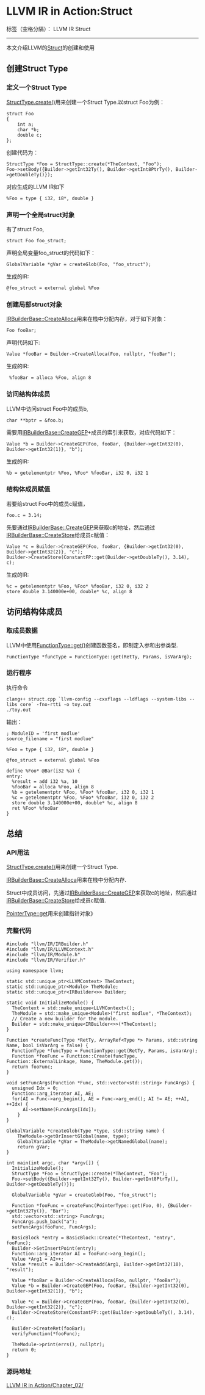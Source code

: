 ﻿# LLVM IR in Action:Struct

标签（空格分隔）： LLVM IR Struct

---
本文介绍LLVM的[Struct](https://llvm.org/docs/LangRef.html#structure-types)的创建和使用
## 创建Struct Type
### 定义一个Struct Type
[StructType.create()](https://llvm.org/doxygen/classllvm_1_1StructType.html#ab6c57734c1613c9cb4629578d7ac611a)用来创建一个Struct Type.以struct Foo为例：
```
struct Foo
{
    int a;
    char *b;
    double c;
};
```
创建代码为：
```
StructType *Foo = StructType::create(*TheContext, "Foo");
Foo->setBody({Builder->getInt32Ty(), Builder->getInt8PtrTy(), Builder->getDoubleTy()});
```
对应生成的LLVM IR如下
```
%Foo = type { i32, i8*, double }
```
### 声明一个全局struct对象
有了struct Foo,
```
struct Foo foo_struct;
```
声明全局变量foo_struct的代码如下：
```
GlobalVariable *gVar = createGlob(Foo, "foo_struct");
```
生成的IR:
```
@foo_struct = external global %Foo
```
### 创建局部struct对象
[IRBuilderBase::CreateAlloca](https://llvm.org/doxygen/classllvm_1_1IRBuilderBase.html#afbe24f9e57cab99bd5bf3960c76bcc94)用来在栈中分配内存，对于如下对象：
```
Foo fooBar;
```
声明代码如下:
```
Value *fooBar = Builder->CreateAlloca(Foo, nullptr, "fooBar");
```
生成的IR:
```
 %fooBar = alloca %Foo, align 8
```
### 访问结构体成员
LLVM中访问struct Foo中的成员b,
```
char **bptr = &foo.b;
```
需要用[IRBuilderBase::CreateGEP](https://llvm.org/doxygen/classllvm_1_1IRBuilderBase.html#a4e4be43def2aaea99a194dda41979444)+成员的索引来获取，对应代码如下：
```
Value *b = Builder->CreateGEP(Foo, fooBar, {Builder->getInt32(0), Builder->getInt32(1)}, "b");
```
生成的IR:
```
%b = getelementptr %Foo, %Foo* %fooBar, i32 0, i32 1
```
### 结构体成员赋值
若要给struct Foo中的成员c赋值，
```
foo.c = 3.14;
```
先要通过[IRBuilderBase::CreateGEP](https://llvm.org/doxygen/classllvm_1_1IRBuilderBase.html#a4e4be43def2aaea99a194dda41979444)来获取c的地址，然后通过[IRBuilderBase::CreateStore](https://llvm.org/doxygen/classllvm_1_1IRBuilderBase.html#a7d1a18dc150da601587ccc716e0e4b41)给成员c赋值：
```
Value *c = Builder->CreateGEP(Foo, fooBar, {Builder->getInt32(0), Builder->getInt32(2)}, "c");
Builder->CreateStore(ConstantFP::get(Builder->getDoubleTy(), 3.14), c);
```
生成的IR:
```
%c = getelementptr %Foo, %Foo* %fooBar, i32 0, i32 2
store double 3.140000e+00, double* %c, align 8
```


## 访问结构体成员
### 取成员数据
LLVM中使用[FunctionType::get()](https://llvm.org/doxygen/classllvm_1_1FunctionType.html#a7e89b55242c964ae61b7850e99cacef0)创建函数签名，即制定入参和出参类型.
```
FunctionType *funcType = FunctionType::get(RetTy, Params, isVarArg);
```

### 运行程序
执行命令
```
clang++ struct.cpp `llvm-config --cxxflags --ldflags --system-libs --libs core` -fno-rtti -o toy.out
./toy.out
```
输出：
```
; ModuleID = 'first modlue'
source_filename = "first modlue"

%Foo = type { i32, i8*, double }

@foo_struct = external global %Foo

define %Foo* @Bar(i32 %a) {
entry:
  %result = add i32 %a, 10
  %fooBar = alloca %Foo, align 8
  %b = getelementptr %Foo, %Foo* %fooBar, i32 0, i32 1
  %c = getelementptr %Foo, %Foo* %fooBar, i32 0, i32 2
  store double 3.140000e+00, double* %c, align 8
  ret %Foo* %fooBar
}
```

## 总结
### API用法
[StructType.create()](https://llvm.org/doxygen/classllvm_1_1StructType.html#ab6c57734c1613c9cb4629578d7ac611a)用来创建一个Struct Type.

[IRBuilderBase::CreateAlloca](https://llvm.org/doxygen/classllvm_1_1IRBuilderBase.html#afbe24f9e57cab99bd5bf3960c76bcc94)用来在栈中分配内存.

Struct中成员访问，先通过[IRBuilderBase::CreateGEP](https://llvm.org/doxygen/classllvm_1_1IRBuilderBase.html#a4e4be43def2aaea99a194dda41979444)来获取c的地址，然后通过[IRBuilderBase::CreateStore](https://llvm.org/doxygen/classllvm_1_1IRBuilderBase.html#a7d1a18dc150da601587ccc716e0e4b41)给成员c赋值.

[PointerType::get](https://llvm.org/doxygen/classllvm_1_1PointerType.html#a050a395d1656e546679d8b144d951bb2)用来创建指针对象》

### 完整代码
```
#include "llvm/IR/IRBuilder.h"
#include "llvm/IR/LLVMContext.h"
#include "llvm/IR/Module.h"
#include "llvm/IR/Verifier.h"

using namespace llvm;

static std::unique_ptr<LLVMContext> TheContext;
static std::unique_ptr<Module> TheModule;
static std::unique_ptr<IRBuilder<>> Builder;

static void InitializeModule() {
  TheContext = std::make_unique<LLVMContext>();
  TheModule = std::make_unique<Module>("first modlue", *TheContext);
  // Create a new builder for the module.
  Builder = std::make_unique<IRBuilder<>>(*TheContext);
}

Function *createFunc(Type *RetTy, ArrayRef<Type *> Params, std::string Name, bool isVarArg = false) {
  FunctionType *funcType = FunctionType::get(RetTy, Params, isVarArg);
  Function *fooFunc = Function::Create(funcType, Function::ExternalLinkage, Name, TheModule.get());
  return fooFunc;
}

void setFuncArgs(Function *Func, std::vector<std::string> FuncArgs) {
  unsigned Idx = 0;
  Function::arg_iterator AI, AE;
  for(AI = Func->arg_begin(), AE = Func->arg_end(); AI != AE; ++AI, ++Idx) {
      AI->setName(FuncArgs[Idx]);
    }
}

GlobalVariable *createGlob(Type *type, std::string name) {
    TheModule->getOrInsertGlobal(name, type);
    GlobalVariable *gVar = TheModule->getNamedGlobal(name);
    return gVar;
}

int main(int argc, char *argv[]) {
  InitializeModule();
  StructType *Foo = StructType::create(*TheContext, "Foo");
  Foo->setBody({Builder->getInt32Ty(), Builder->getInt8PtrTy(), Builder->getDoubleTy()});

  GlobalVariable *gVar = createGlob(Foo, "foo_struct");

  Function *fooFunc = createFunc(PointerType::get(Foo, 0), {Builder->getInt32Ty()}, "Bar");
  std::vector<std::string> FuncArgs;
  FuncArgs.push_back("a");
  setFuncArgs(fooFunc, FuncArgs);

  BasicBlock *entry = BasicBlock::Create(*TheContext, "entry", fooFunc);
  Builder->SetInsertPoint(entry);
  Function::arg_iterator AI = fooFunc->arg_begin();
  Value *Arg1 = AI++;
  Value *result = Builder->CreateAdd(Arg1, Builder->getInt32(10), "result");

  Value *fooBar = Builder->CreateAlloca(Foo, nullptr, "fooBar");
  Value *b = Builder->CreateGEP(Foo, fooBar, {Builder->getInt32(0), Builder->getInt32(1)}, "b");

  Value *c = Builder->CreateGEP(Foo, fooBar, {Builder->getInt32(0), Builder->getInt32(2)}, "c");
  Builder->CreateStore(ConstantFP::get(Builder->getDoubleTy(), 3.14), c);

  Builder->CreateRet(fooBar);
  verifyFunction(*fooFunc);

  TheModule->print(errs(), nullptr);
  return 0;
}
```

### 源码地址

[LLVM IR in Action/Chapter_02/](https://github.com/bigconvience/llvm-ir-in-action/blob/main/Chapter_02/struct.cpp)





